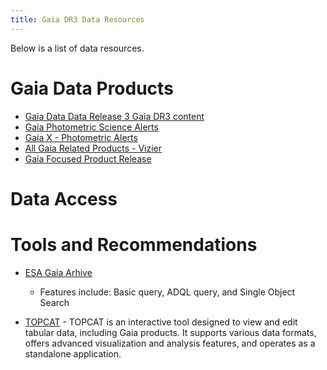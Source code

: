 ```yaml
---
title: Gaia DR3 Data Resources
---
```


Below is a list of data resources.

# Gaia Data Products

- [Gaia Data Data Release 3 Gaia DR3 content](https://www.cosmos.esa.int/web/gaia/dr3)
- [Gaia Photometric Science Alerts](http://gsaweb.ast.cam.ac.uk/alerts/home)
- [Gaia X - Photometric Alerts](http://gsaweb.ast.cam.ac.uk/alerts/gaiax/)
- [All Gaia Related Products - Vizier](https://vizier.cds.unistra.fr/viz-bin/VizieR-2)
- [Gaia Focused Product Release](https://www.cosmos.esa.int/web/gaia/focused-product-release)

# Data Access




# Tools and Recommendations

- [ESA Gaia Arhive](https://gea.esac.esa.int/archive/)
  - Features include: Basic query, ADQL query, and Single Object Search

- [TOPCAT](https://www.star.bris.ac.uk/~mbt/topcat/) - TOPCAT is an interactive tool designed to view and edit tabular data, including Gaia products. It supports various data formats, offers advanced visualization and analysis features, and operates as a standalone application.
